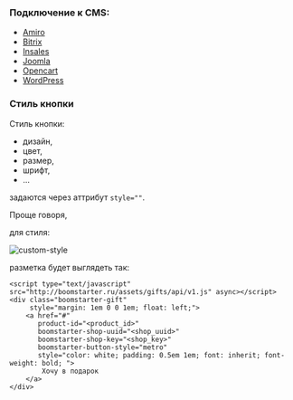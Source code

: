 ### Подключение к CMS:

* [Amiro](https://github.com/boomstarterru/gifts-kb/wiki/amiro)
* [Bitrix](https://github.com/boomstarterru/gifts-kb/wiki/Bitrix)
* [Insales](https://github.com/boomstarterru/gifts-kb/wiki/insales)
* [Joomla](https://github.com/boomstarterru/gifts-kb/wiki/joomla)
* [Opencart](https://github.com/boomstarterru/gifts-kb/wiki/opencart)
* [WordPress](https://github.com/boomstarterru/gifts-kb/wiki/wordwress)


### Стиль кнопки

Стиль кнопки:
* дизайн, 
* цвет, 
* размер, 
* шрифт,
* ...

задаются через аттрибут `style=""`.

Проще говоря, 

для стиля:

![custom-style](https://raw2.github.com/boomstarterru/gifts-kb/master/images/custom-style.jpg)

разметка будет выглядеть так:

    <script type="text/javascript" src="http://boomstarter.ru/assets/gifts/api/v1.js" async></script>
    <div class="boomstarter-gift" 
         style="margin: 1em 0 0 1em; float: left;">
        <a href="#" 
           product-id="<product_id>" 
           boomstarter-shop-uuid="<shop_uuid>" 
           boomstarter-shop-key="<shop_key>" 
           boomstarter-button-style="metro" 
           style="color: white; padding: 0.5em 1em; font: inherit; font-weight: bold; ">
            Хочу в подарок
        </a>
    </div>

